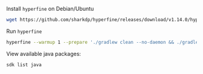 Install `hyperfine` on Debian/Ubuntu

```sh
wget https://github.com/sharkdp/hyperfine/releases/download/v1.14.0/hyperfine_1.14.0_amd64.deb && sudo dpkg -i hyperfine_1.14.0_amd64.deb
```

Run `hyperfine`

```sh
hyperfine --warmup 1 --prepare './gradlew clean --no-daemon && ./gradlew --stop' --parameter-list sdk 17.0.4-librca,17.0.4-zulu,22.2.r17-grl,17.0.3-ms,17.0.2-open,17.0.4-tem,17.0.3-sem,17.0.4-oracle,17.0.3.6.1-amzn,17.0.4-sapmchn 'supplemental/sdk-benchmark/benchmark-sdk.sh {sdk}'
```

View available java packages:
```sh
sdk list java
```